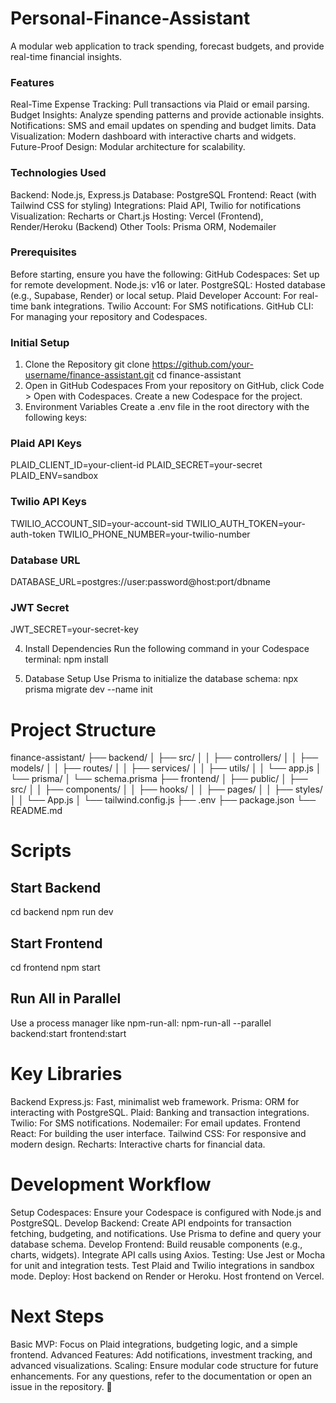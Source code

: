 # Personal-Finance-Assistant
A modular web application to track spending, forecast budgets, and provide real-time financial insights.

### Features
Real-Time Expense Tracking: Pull transactions via Plaid or email parsing.
Budget Insights: Analyze spending patterns and provide actionable insights.
Notifications: SMS and email updates on spending and budget limits.
Data Visualization: Modern dashboard with interactive charts and widgets.
Future-Proof Design: Modular architecture for scalability.

### Technologies Used
Backend: Node.js, Express.js
Database: PostgreSQL
Frontend: React (with Tailwind CSS for styling)
Integrations: Plaid API, Twilio for notifications
Visualization: Recharts or Chart.js
Hosting: Vercel (Frontend), Render/Heroku (Backend)
Other Tools: Prisma ORM, Nodemailer

### Prerequisites
Before starting, ensure you have the following:
GitHub Codespaces: Set up for remote development.
Node.js: v16 or later.
PostgreSQL: Hosted database (e.g., Supabase, Render) or local setup.
Plaid Developer Account: For real-time bank integrations.
Twilio Account: For SMS notifications.
GitHub CLI: For managing your repository and Codespaces.

### Initial Setup
1. Clone the Repository
git clone https://github.com/your-username/finance-assistant.git
cd finance-assistant
2. Open in GitHub Codespaces
From your repository on GitHub, click Code > Open with Codespaces.
Create a new Codespace for the project.
3. Environment Variables
Create a .env file in the root directory with the following keys:

### Plaid API Keys
PLAID_CLIENT_ID=your-client-id
PLAID_SECRET=your-secret
PLAID_ENV=sandbox

### Twilio API Keys
TWILIO_ACCOUNT_SID=your-account-sid
TWILIO_AUTH_TOKEN=your-auth-token
TWILIO_PHONE_NUMBER=your-twilio-number

### Database URL
DATABASE_URL=postgres://user:password@host:port/dbname

### JWT Secret
JWT_SECRET=your-secret-key

4. Install Dependencies
Run the following command in your Codespace terminal:
npm install

5. Database Setup
Use Prisma to initialize the database schema:
npx prisma migrate dev --name init

# Project Structure

finance-assistant/
├── backend/
│   ├── src/
│   │   ├── controllers/
│   │   ├── models/
│   │   ├── routes/
│   │   ├── services/
│   │   ├── utils/
│   │   └── app.js
│   └── prisma/
│       └── schema.prisma
├── frontend/
│   ├── public/
│   ├── src/
│   │   ├── components/
│   │   ├── hooks/
│   │   ├── pages/
│   │   ├── styles/
│   │   └── App.js
│   └── tailwind.config.js
├── .env
├── package.json
└── README.md

# Scripts
## Start Backend
cd backend
npm run dev
## Start Frontend
cd frontend
npm start
## Run All in Parallel
Use a process manager like npm-run-all:
npm-run-all --parallel backend:start frontend:start

# Key Libraries
Backend
Express.js: Fast, minimalist web framework.
Prisma: ORM for interacting with PostgreSQL.
Plaid: Banking and transaction integrations.
Twilio: For SMS notifications.
Nodemailer: For email updates.
Frontend
React: For building the user interface.
Tailwind CSS: For responsive and modern design.
Recharts: Interactive charts for financial data.

# Development Workflow
Setup Codespaces: Ensure your Codespace is configured with Node.js and PostgreSQL.
Develop Backend:
Create API endpoints for transaction fetching, budgeting, and notifications.
Use Prisma to define and query your database schema.
Develop Frontend:
Build reusable components (e.g., charts, widgets).
Integrate API calls using Axios.
Testing:
Use Jest or Mocha for unit and integration tests.
Test Plaid and Twilio integrations in sandbox mode.
Deploy:
Host backend on Render or Heroku.
Host frontend on Vercel.

# Next Steps
Basic MVP: Focus on Plaid integrations, budgeting logic, and a simple frontend.
Advanced Features: Add notifications, investment tracking, and advanced visualizations.
Scaling: Ensure modular code structure for future enhancements.
For any questions, refer to the documentation or open an issue in the repository. 🚀
